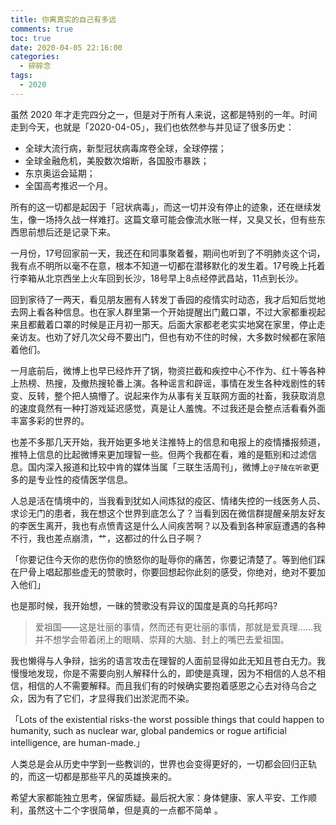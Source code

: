 ```yaml
---
title: 你离真实的自己有多远
comments: true
toc: true
date: 2020-04-05 22:16:00
categories:
  - 碎碎念
tags:
  - 2020
---
```


虽然 2020 年才走完四分之一，但是对于所有人来说，这都是特别的一年。时间走到今天，也就是「2020-04-05」，我们也依然参与并见证了很多历史：

- 全球大流行病，新型冠状病毒席卷全球，全球停摆；
- 全球金融危机，美股数次熔断，各国股市暴跌；
- 东京奥运会延期；
- 全国高考推迟一个月。

所有的这一切都是起因于「冠状病毒」，而这一切并没有停止的迹象，还在继续发生，像一场持久战一样难打。这篇文章可能会像流水账一样，又臭又长，但有些东西思前想后还是记录下来。


一月份，17号回家前一天，我还在和同事聚着餐，期间也听到了不明肺炎这个词，我有点不明所以毫不在意，根本不知道一切都在潜移默化的发生着。17号晚上托着行李箱从北京西坐上火车回到长沙，18号早上8点经停武昌站，11点到长沙。


回到家待了一两天，看见朋友圈有人转发丁香园的疫情实时动态，我才后知后觉地去网上看各种信息。也在家人群里第一个开始提醒出门戴口罩，不过大家都重视起来且都戴着口罩的时候是正月初一那天。后面大家都老老实实地窝在家里，停止走亲访友。也劝了好几次父母不要出门，但也有劝不住的时候，大多数时候都在家陪着他们。

一月底前后，微博上也早已经炸开了锅，物资拦截和疾控中心不作为、红十等各种上热榜、热搜，及撤热搜轮番上演。各种谣言和辟谣，事情在发生各种戏剧性的转变、反转，整个把人搞懵了。说起来作为从事有关互联网方面的社畜，我获取消息的速度竟然有一种打游戏延迟感觉，真是让人羞愧。不过我还是会整点活看看外面丰富多彩的世界的。


<!-- more -->


也差不多那几天开始，我开始更多地关注推特上的信息和电报上的疫情播报频道，推特上信息的比起微博来更加理智一些。但两个我都在看，难的是甄别和过滤信息。国内深入报道和比较中肯的媒体当属「三联生活周刊」，微博上`@子陵在听歌`更多的是专业性的疫情医学信息。


人总是活在情境中的，当我看到犹如人间炼狱的疫区、情绪失控的一线医务人员、求诊无门的患者，我在想这个世界到底怎么了？当看到因在微信群提醒亲朋友好友的李医生离开，我也有点愤青这是什么人间疾苦啊？以及看到各种家庭遭遇的各种不行，我也差点崩溃，艹，这都过的什么日子啊？


「你要记住今天你的悲伤你的愤怒你的耻辱你的痛苦，你要记清楚了。等到他们踩在尸骨上唱起那些虚无的赞歌时，你要回想起你此刻的感受，你绝对，绝对不要加入他们」


也是那时候，我开始想，一昧的赞歌没有异议的国度是真的乌托邦吗? 

> 爱祖国——这是壮丽的事情，然而还有更壮丽的事情，那就是爱真理……我并不想学会带着闭上的眼睛、崇拜的大脑、封上的嘴巴去爱祖国。

我也懒得与人争辩，拙劣的语言攻击在理智的人面前显得如此无知且苍白无力。我慢慢地发现，你是不需要向别人解释什么的，即使是真理，因为不相信的人总不相信，相信的人不需要解释。而且我们有的时候确实要抱着感恩之心去对待乌合之众，因为有了它们，才显得我们出淤泥而不染。

「Lots of the existential risks-the worst possible things that could happen to humanity, such as nuclear war, global pandemics or rogue artificial intelligence, are human-made.」

人类总是会从历史中学到一些教训的，世界也会变得更好的，一切都会回归正轨的，而这一切都是那些平凡的英雄换来的。

希望大家都能独立思考，保留质疑。最后祝大家：身体健康、家人平安、工作顺利，虽然这十二个字很简单，但是真的一点都不简单 。

